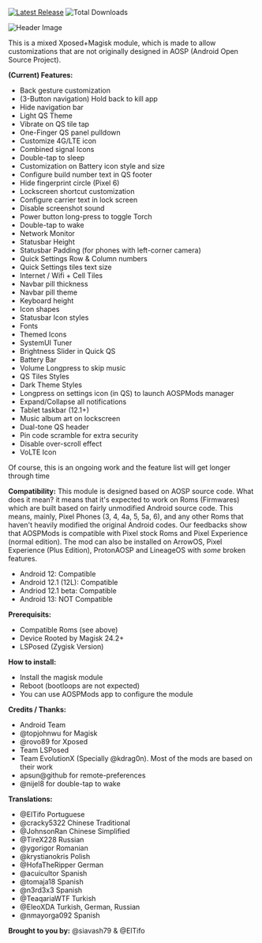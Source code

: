 [![Latest Release](https://img.shields.io/github/v/release/siavash79/aospmods?color=green&include_prereleases&label=Download)](https://github.com/siavash79/AOSPMods/releases/latest)
![Total Downloads](https://img.shields.io/github/downloads/siavash79/aospmods/total?color=red&label=Total%20Downloads)

![Header Image](https://raw.githubusercontent.com/siavash79/AOSPMods/master/.github/AOSP_Mods_Header.png)

This is a mixed Xposed+Magisk module, which is made to allow customizations that are not originally designed in AOSP (Android Open Source Project).

**(Current) Features:**
- Back gesture customization
- (3-Button navigation) Hold back to kill app
- Hide navigation bar
- Light QS Theme
- Vibrate on QS tile tap
- One-Finger QS panel pulldown
- Customize 4G/LTE icon
- Combined signal Icons
- Double-tap to sleep
- Customization on Battery icon style and size
- Configure build number text in QS footer
- Hide fingerprint circle (Pixel 6)
- Lockscreen shortcut customization
- Configure carrier text in lock screen
- Disable screenshot sound
- Power button long-press to toggle Torch
- Double-tap to wake
- Network Monitor
- Statusbar Height
- Statusbar Padding (for phones with left-corner camera)
- Quick Settings Row & Column numbers
- Quick Settings tiles text size
- Internet / Wifi + Cell Tiles
- Navbar pill thickness
- Navbar pill theme
- Keyboard height
- Icon shapes
- Statusbar Icon styles
- Fonts
- Themed Icons
- SystemUI Tuner
- Brightness Slider in Quick QS
- Battery Bar
- Volume Longpress to skip music
- QS Tiles Styles
- Dark Theme Styles
- Longpress on settings icon (in QS) to launch AOSPMods manager
- Expand/Collapse all notifications
- Tablet taskbar (12.1+)
- Music album art on lockscreen
- Dual-tone QS header
- Pin code scramble for extra security
- Disable over-scroll effect
- VoLTE Icon

Of course, this is an ongoing work and the feature list will get longer through time

**Compatibility:**
This module is designed based on AOSP source code. What does it mean? it means that it's expected to work on Roms (Firmwares) which are built based on fairly unmodified Android source code. This means, mainly, Pixel Phones (3, 4, 4a, 5, 5a, 6), and any other Roms that haven't heavily modified the original Android codes. Our feedbacks show that AOSPMods is compatible with Pixel stock Roms and Pixel Experience (normal edition). The mod can also be installed on ArrowOS, Pixel Experience (Plus Edition), ProtonAOSP and LineageOS with *some* broken features.

- Android 12:         Compatible
- Android 12.1 (12L): Compatible
- Andriod 12.1 beta:  Compatible
- Android 13:         NOT Compatible


**Prerequisits:**
- Compatible Roms (see above)
- Device Rooted by Magisk 24.2+
- LSPosed (Zygisk Version)


**How to install:**
- Install the magisk module
- Reboot (bootloops are not expected)
- You can use AOSPMods app to configure the module

**Credits / Thanks:**
- Android Team
- @topjohnwu for Magisk
- @rovo89 for Xposed
- Team LSPosed
- Team EvolutionX (Specially @kdrag0n). Most of the mods are based on their work
- apsun@github for remote-preferences
- @nijel8 for double-tap to wake

**Translations:**
- @ElTifo Portuguese
- @cracky5322 Chinese Traditional
- @JohnsonRan Chinese Simplified
- @TireX228 Russian
- @ygorigor Romanian
- @krystianokris Polish
- @HofaTheRipper German
- @acuicultor Spanish
- @tomaja18 Spanish
- @n3rd3x3 Spanish
- @TeaqariaWTF Turkish
- @EleoXDA Turkish, German, Russian
- @nmayorga092   Spanish

**Brought to you by:**
@siavash79 & @ElTifo
